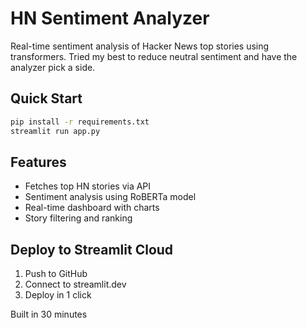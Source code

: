 # HN Sentiment Analyzer

Real-time sentiment analysis of Hacker News top stories using transformers. Tried my best to reduce neutral sentiment and have the analyzer pick a side.

## Quick Start

```bash
pip install -r requirements.txt
streamlit run app.py
```

## Features

- Fetches top HN stories via API
- Sentiment analysis using RoBERTa model
- Real-time dashboard with charts
- Story filtering and ranking

## Deploy to Streamlit Cloud

1. Push to GitHub
2. Connect to streamlit.dev
3. Deploy in 1 click

Built in 30 minutes
